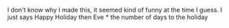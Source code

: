 I don't know why I made this, it seemed kind of funny at the time I guess.
I just says Happy Holiday then Eve * the number of days to the holiday